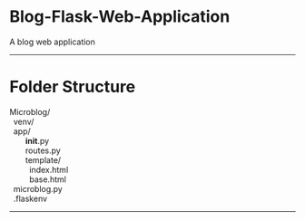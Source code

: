 # Blog-Flask-Web-Application
A blog web application

--------------------------------------------------------------------------------------------
# Folder Structure

Microblog/ <br /> 
&ensp;venv/  <br />
&ensp;app/  <br />
&ensp;&ensp;&ensp;&ensp;__init__.py <br/>
&ensp;&ensp;&ensp;&ensp;routes.py <br/>
&ensp;&ensp;&ensp;&ensp;template/ <br />
&ensp;&ensp;&ensp;&ensp;&ensp;index.html <br/>
&ensp;&ensp;&ensp;&ensp;&ensp;base.html <br/>
&ensp;microblog.py <br />
&ensp;.flaskenv <br/>



--------------------------------------------------------------------------------------------
